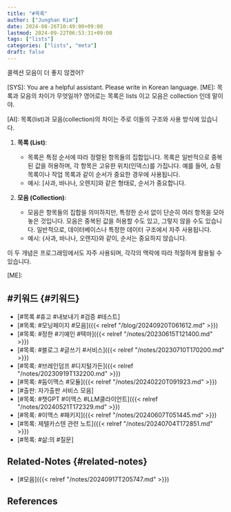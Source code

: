 ```yaml
---
title: "#목록"
author: ["Junghan Kim"]
date: 2024-08-26T10:49:00+09:00
lastmod: 2024-09-22T06:53:31+09:00
tags: ["lists"]
categories: ["lists", "meta"]
draft: false
---
```


콜렉션 모음이 더 좋지 않겠어?

<div class="ai">

[SYS]: You are a helpful assistant. Please write in Korean language. [ME]: 목록과 모음의 차이가 무엇일까? 영어로는 목록은 lists 이고 모음은 collection 인데 말이야.

[AI]: 목록(list)과 모음(collection)의 차이는 주로 이들의 구조와 사용 방식에 있습니다.

1.  ****목록 (List)****:
    -   목록은 특정 순서에 따라 정렬된 항목들의 집합입니다. 목록은 일반적으로 중복된 값을 허용하며, 각 항목은 고유한 위치(인덱스)를 가집니다. 예를 들어, 쇼핑 목록이나 작업 목록과 같이 순서가 중요한 경우에 사용됩니다.
    -   예시: [사과, 바나나, 오렌지]와 같은 형태로, 순서가 중요합니다.

2.  ****모음 (Collection)****:
    -   모음은 항목들의 집합을 의미하지만, 특정한 순서 없이 단순히 여러 항목을 모아놓은 것입니다. 모음은 중복된 값을 허용할 수도 있고, 그렇지 않을 수도 있습니다. 일반적으로, 데이터베이스나 특정한 데이터 구조에서 자주 사용됩니다.
    -   예시: {사과, 바나나, 오렌지}와 같이, 순서는 중요하지 않습니다.

이 두 개념은 프로그래밍에서도 자주 사용되며, 각각의 맥락에 따라 적절하게 활용될 수 있습니다.

[ME]:

</div>


## #키워드 {#키워드}

-   [#목록 #휴고 #내보내기 #검증 #테스트]
-   [#목록: #모닝페이지 #모음]({{< relref "/blog/20240920T061612.md" >}})
-   [#목록: #정한 #기예인 #텍마]({{< relref "/notes/20230615T121400.md" >}})
-   [#목록: #블로그 #글쓰기 #서비스]({{< relref "/notes/20230710T170200.md" >}})
-   [#목록: #브레인덤프 #디지털가든]({{< relref "/notes/20230919T132200.md" >}})
-   [#목록: #둠이맥스 #모듈]({{< relref "/notes/20240220T091923.md" >}})
-   [#출판: 자가출판 서비스 모음]
-   [#목록: #챗GPT #이맥스 #LLM클라이언트]({{< relref "/notes/20240521T172329.md" >}})
-   [#목록: #이맥스 #패키지]({{< relref "/notes/20240607T051445.md" >}})
-   [#목록: 제텔카스텐 관련 노트]({{< relref "/notes/20240704T172851.md" >}})
-   [#목록: #삶:의 #질문]


## Related-Notes {#related-notes}

-   [#모음]({{< relref "/notes/20240917T205747.md" >}})

## References

<style>.csl-entry{text-indent: -1.5em; margin-left: 1.5em;}</style><div class="csl-bib-body">
</div>
